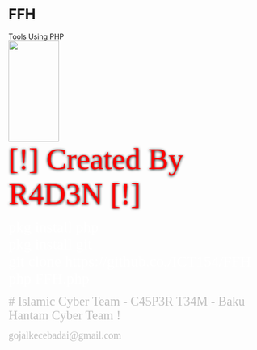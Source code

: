 # FFH

Tools Using PHP
<br><img src="https://i.ibb.co/JzxTsh6/hhh.png" width="100" height="200"><br>
<font face="Iceland" style="color:red;text-shadow:0px 1px 5px #000;font-size:60px">[!] Created By R4D3N [!]</font></p>
<p><font face="Iceland" style="font-size: 30px" color="white">pkg install php <br> pkg install git <br>git clone https://github.co,/ICT154/FFH <br>php FFH.php</font></p>
<p><font face="Iceland" style="font-size: 25px" color="silver"># Islamic Cyber Team - C45P3R T34M - Baku Hantam Cyber Team !</font></p>
<p><font face="Iceland" style="font-size: 20px" color="silver">gojalkecebadai@gmail.com</font></p>
<link href='http://fonts.googleapis.com/css?family=Iceland' rel='stylesheet' type='text/css'>




